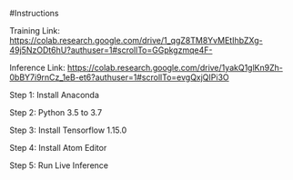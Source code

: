 #Instructions

Training Link: https://colab.research.google.com/drive/1_qgZ8TM8YvMEtIhbZXg-49j5NzODt6hU?authuser=1#scrollTo=GGpkgzmqe4F-

Inference Link: https://colab.research.google.com/drive/1yakQ1glKn9Zh-0bBY7i9rnCz_1eB-et6?authuser=1#scrollTo=evgQxjQIPi3O

Step 1: Install Anaconda

Step 2: Python 3.5 to 3.7

Step 3: Install Tensorflow 1.15.0

Step 4: Install Atom Editor

Step 5: Run Live Inference
